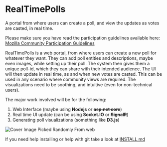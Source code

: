 # RealTimePolls
A portal from where users can create a poll, and view the updates as votes are casted, in real time.

Please make sure you have read the participation guidelines available here: [Mozilla Community Participation Guidelines](https://www.mozilla.org/en-US/about/governance/policies/participation/)

RealTimePolls is a web portal, from where users can create a new poll for whatever they want. They can add poll entities and descriptions, maybe even images, while setting up their poll. The system then gives them a unique poll-id, which they can share with their intended audience. The UI will then update in real time, as and when new votes are casted. This can be used in any scenario where community views are required. The visualizations need to be soothing, and intuitive (even for non-technical users).

The major work involved will be for the following:
1. Web Interface (maybe using **Nodejs** or **~~asp.net core~~**)
2. Real time UI update (can be using **Socket.IO** or **~~SignalR~~**)
3. Generating poll visualizations (something like **D3.js**) 

![Cover Image Picked Randomly From web](http://i.imgur.com/DCQv0mt.gif)

If you need help installing or help with git take a look at [INSTALL.md](https://github.com/MrClan/RealTimePolls/blob/master/INSTALL.md)
